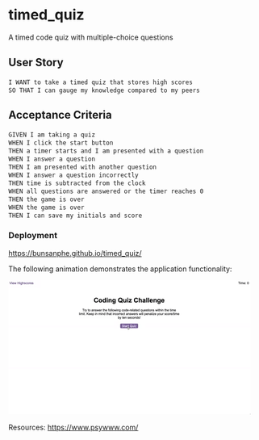 # timed_quiz
A timed code quiz with multiple-choice questions

## User Story

```
I WANT to take a timed quiz that stores high scores
SO THAT I can gauge my knowledge compared to my peers
```

## Acceptance Criteria

```
GIVEN I am taking a quiz
WHEN I click the start button
THEN a timer starts and I am presented with a question
WHEN I answer a question
THEN I am presented with another question
WHEN I answer a question incorrectly
THEN time is subtracted from the clock
WHEN all questions are answered or the timer reaches 0
THEN the game is over
WHEN the game is over
THEN I can save my initials and score
```

### Deployment
https://bunsanphe.github.io/timed_quiz/

The following animation demonstrates the application functionality:

![code quiz](./Assets/04-web-apis-homework-demo.gif)


Resources: https://www.psywww.com/
